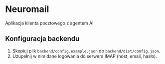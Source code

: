 # Neuromail
Aplikacja klienta pocztowego z agentem AI

## Konfiguracja backendu

1. Skopiuj plik `backend/config.example.json` do `backend/dist/config.json`.
2. Uzupełnij w nim dane logowania do serwera IMAP (host, email, hasło).

